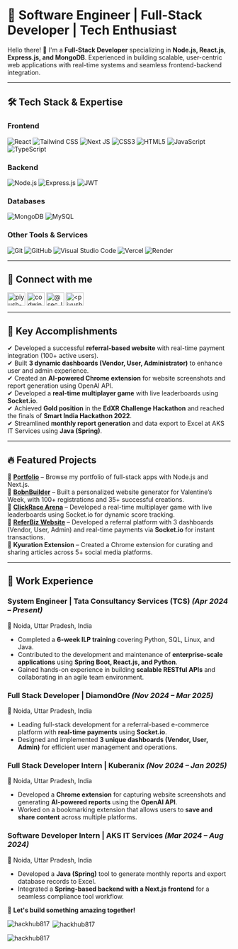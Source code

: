# 🚀 Software Engineer | Full-Stack Developer | Tech Enthusiast

Hello there! 👋 I'm a **Full-Stack Developer** specializing in **Node.js, React.js, Express.js, and MongoDB**. Experienced in building scalable, user-centric web applications with real-time systems and seamless frontend-backend integration.

-----

## 🛠 Tech Stack & Expertise

### **Frontend**  
![React](https://img.shields.io/badge/React-20232A?style=for-the-badge&logo=react&logoColor=61DAFB)
![Tailwind CSS](https://img.shields.io/badge/Tailwind_CSS-38B2AC?style=for-the-badge&logo=tailwind-css&logoColor=white)
![Next JS](https://img.shields.io/badge/Next-black?style=for-the-badge&logo=next.js&logoColor=white)
![CSS3](https://img.shields.io/badge/css3-%231572B6.svg?style=for-the-badge&logo=css3&logoColor=white)
![HTML5](https://img.shields.io/badge/html5-%23E34F26.svg?style=for-the-badge&logo=html5&logoColor=white)
![JavaScript](https://img.shields.io/badge/javascript-%23323330.svg?style=for-the-badge&logo=javascript&logoColor=%23F7DF1E)
![TypeScript](https://img.shields.io/badge/TypeScript-3178C6?style=for-the-badge&logo=typescript&logoColor=white)

### **Backend**  
![Node.js](https://img.shields.io/badge/Node.js-43853D?style=for-the-badge&logo=node.js&logoColor=white)
![Express.js](https://img.shields.io/badge/Express.js-000000?style=for-the-badge&logo=express&logoColor=white)
![JWT](https://img.shields.io/badge/JWT-black?style=for-the-badge&logo=JSON%20web%20tokens)

### **Databases**  
![MongoDB](https://img.shields.io/badge/MongoDB-4EA94B?style=for-the-badge&logo=mongodb&logoColor=white)
![MySQL](https://img.shields.io/badge/MySQL-4479A1?style=for-the-badge&logo=mysql&logoColor=white)

### **Other Tools & Services**  
![Git](https://img.shields.io/badge/git-%23F05033.svg?style=for-the-badge&logo=git&logoColor=white)
![GitHub](https://img.shields.io/badge/github-%23121011.svg?style=for-the-badge&logo=github&logoColor=white)
![Visual Studio Code](https://img.shields.io/badge/Visual%20Studio%20Code-0078d7.svg?style=for-the-badge&logo=visual-studio-code&logoColor=white)
![Vercel](https://img.shields.io/badge/Vercel-000000?style=for-the-badge&logo=vercel&logoColor=white)
![Render](https://img.shields.io/badge/Render-%46E3B7.svg?style=for-the-badge&logo=render&logoColor=white)

---

## 🔗 Connect with me
<p align="left">
<a href="https://linkedin.com/in/piyush-gupta-06b020213" target="blank"><img align="center" src="https://raw.githubusercontent.com/rahuldkjain/github-profile-readme-generator/master/src/images/icons/Social/linked-in-alt.svg" alt="piyush-gupta-06b020213" height="30" width="40" /></a>
<a href="https://www.leetcode.com/codwin123" target="blank"><img align="center" src="https://raw.githubusercontent.com/rahuldkjain/github-profile-readme-generator/master/src/images/icons/Social/leet-code.svg" alt="codwin123" height="30" width="40" /></a>
<a href="https://www.hackerrank.com/profile/sec_L_piyush" target="blank"><img align="center" src="https://raw.githubusercontent.com/rahuldkjain/github-profile-readme-generator/master/src/images/icons/Social/hackerearth.svg" alt="@sec_l_piyush" height="30" width="40" /></a>
<a href="https://auth.geeksforgeeks.org/user/piyushguptaji123" target="blank"><img align="center" src="https://raw.githubusercontent.com/rahuldkjain/github-profile-readme-generator/master/src/images/icons/Social/geeks-for-geeks.svg" alt="<piyushguptaji123>" height="30" width="40" /></a>
</p>

---

## 📌 Key Accomplishments

✔ Developed a successful **referral-based website** with real-time payment integration (100+ active users).  
✔ Built **3 dynamic dashboards (Vendor, User, Administrator)** to enhance user and admin experience.  
✔ Created an **AI-powered Chrome extension** for website screenshots and report generation using OpenAI API.  
✔ Developed a **real-time multiplayer game** with live leaderboards using **Socket.io**.  
✔ Achieved **Gold position** in the **EdXR Challenge Hackathon** and reached the finals of **Smart India Hackathon 2022**.  
✔ Streamlined **monthly report generation** and data export to Excel at AKS IT Services using **Java (Spring)**.  

---

## 🔥 Featured Projects

📌 **[Portfolio](https://piyush-gupta-profile.vercel.app/)** –  Browse my portfolio of full-stack apps with Node.js and Next.js.  
📌 **[BobnBuilder](https://love-bird.onrender.com/)** –  Built a personalized website generator for Valentine’s Week, with 100+ registrations and 35+ successful creations.  
📌 **[ClickRace Arena](https://deploy-real-time-app.onrender.com/)** – Developed a real-time multiplayer game with live leaderboards using Socket.io for dynamic score tracking.  
📌 **[ReferBiz Website](https://www.referbiz.in/)** – Developed a referral platform with 3 dashboards (Vendor, User, Admin) and real-time payments via **Socket.io** for instant transactions.   
📌 **Kyuration Extension** – Created a Chrome extension for curating and sharing articles across 5+ social media platforms.  

---

## 💼 Work Experience  

### **System Engineer | Tata Consultancy Services (TCS)** _(Apr 2024 – Present)_  
📍 Noida, Uttar Pradesh, India  
- Completed a **6-week ILP training** covering Python, SQL, Linux, and Java.  
- Contributed to the development and maintenance of **enterprise-scale applications** using **Spring Boot, React.js, and Python**.  
- Gained hands-on experience in building **scalable RESTful APIs** and collaborating in an agile team environment.  

### **Full Stack Developer | DiamondOre** _(Nov 2024 – Mar 2025)_  
📍 Noida, Uttar Pradesh, India  
- Leading full-stack development for a referral-based e-commerce platform with **real-time payments** using **Socket.io**.  
- Designed and implemented **3 unique dashboards (Vendor, User, Admin)** for efficient user management and operations.  

### **Full Stack Developer Intern | Kuberanix** _(Nov 2024 – Jan 2025)_  
📍 Noida, Uttar Pradesh, India  
- Developed a **Chrome extension** for capturing website screenshots and generating **AI-powered reports** using the **OpenAI API**.  
- Worked on a bookmarking extension that allows users to **save and share content** across multiple platforms.  

### **Software Developer Intern | AKS IT Services** _(Mar 2024 – Aug 2024)_  
📍 Noida, Uttar Pradesh, India  
- Developed a **Java (Spring)** tool to generate monthly reports and export database records to Excel.  
- Integrated a **Spring-based backend with a Next.js frontend** for a seamless compliance tool workflow.  


🚀 **Let's build something amazing together!**


<p><img align="left" src="https://github-readme-stats.vercel.app/api/top-langs?username=hackhub817&show_icons=true&locale=en&layout=compact" alt="hackhub817" /></p>

<p>&nbsp;<img align="center" src="https://github-readme-stats.vercel.app/api?username=hackhub817&show_icons=true&locale=en" alt="hackhub817" /></p>

<p><img align="center" src="https://github-readme-streak-stats.herokuapp.com/?user=hackhub817&" alt="hackhub817" /></p>

